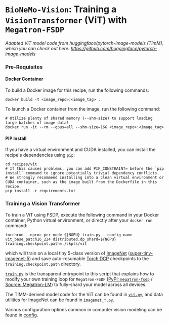 # `BioNeMo-Vision`: Training a `VisionTransformer` (ViT) with `Megatron-FSDP`

_Adapted ViT model code from huggingface/pytorch-image-models (TImM), which you can check out here: https://github.com/huggingface/pytorch-image-models_

### Pre-Requisites

#### Docker Container

To build a Docker image for this recipe, run the following commands:

```
docker build -t <image_repo>:<image_tag> .
```

To launch a Docker container from the image, run the following command:

```
# Utilize plenty of shared memory (--shm-size) to support loading large batches of image data!
docker run -it --rm --gpus=all --shm-size=16G <image_repo>:<image_tag>
```

#### PIP Install

If you have a virtual environment and CUDA installed, you can install the recipe's dependencies using `pip`:

```
cd recipes/vit
# If this causes problems, you can add PIP_CONSTRAINT= before the `pip install` command to ignore potentially trivial dependency conflicts.
# We strongly recommend installing into a clean virtual environment or CUDA container, such as the image built from the Dockerfile in this recipe.
pip install -r requirements.txt
```

### Training a Vision Transformer

To train a ViT using FSDP, execute the following command in your Docker container, Python virtual environment, or directly after your `docker run` command:

```
torchrun --nproc-per-node ${NGPU} train.py --config-name vit_base_patch16_224 distributed.dp_shard=${NGPU} training.checkpoint.path=./ckpts/vit
```

which will train on a local tiny 5-class version of [ImageNet](https://image-net.org/) ([super-tiny-imagenet-5](./data/super-tiny-imagenet-5/)) and save auto-resumable [Torch DCP](https://docs.pytorch.org/docs/stable/distributed.checkpoint.html) checkpoints to the `training.checkpoint.path` directory.

[`train.py`](train.py) is the transparent entrypoint to this script that explains how to modify your own training loop for `Megatron-FSDP` ([PyPI: `megatron-fsdp`](https://pypi.org/project/megatron-fsdp/) / [Source: Megatron-LM](https://github.com/NVIDIA/Megatron-LM/tree/main/megatron/core/distributed/fsdp/src)) to fully-shard your model across all devices.

The TIMM-derived model code for the ViT can be found in [`vit.py`](vit.py), and data utilities for ImageNet can be found in [`imagenet_*.py`](imagenet_dataset.py).

Various configuration options common in computer vision modeling can be found in [config](./config/).

